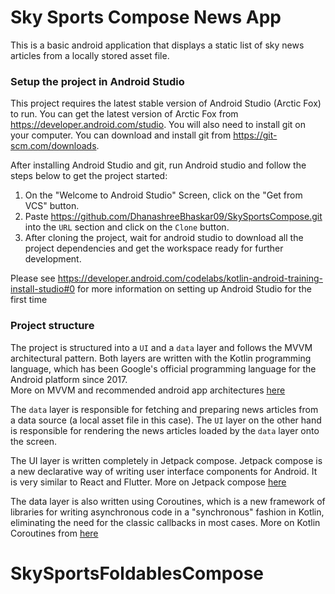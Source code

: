 
# Sky Sports Compose News App

This is a basic android application that displays a static list of sky news articles from a locally stored asset file. 


### Setup the project in Android Studio
This project requires the latest stable version of Android Studio (Arctic Fox) to run. You can get the latest version of Arctic Fox from https://developer.android.com/studio. You will also need to install git on your computer. You can download and install git from https://git-scm.com/downloads. 

After installing Android Studio and git, run Android studio and follow the steps below to get the project started:

 1. On the "Welcome to Android Studio" Screen, click on the "Get from VCS" button.
 2. Paste https://github.com/DhanashreeBhaskar09/SkySportsCompose.git into the `URL` section and click on the `Clone` button. 
 3. After cloning the project, wait for android studio to download all the project dependencies and get the workspace ready for further development. 
 
Please see https://developer.android.com/codelabs/kotlin-android-training-install-studio#0 for more information on setting up Android Studio for the first time

### Project structure
The project is structured into a `UI` and a `data` layer and follows the MVVM architectural pattern. Both layers are written with the Kotlin programming language, which has been  Google's official programming language for the Android platform since 2017.  
More on MVVM and recommended android app architectures [here](https://developer.android.com/jetpack/guide) 

The `data` layer is responsible for fetching and preparing news articles from a data source (a local asset file in this case). The `UI` layer on the other hand is responsible for rendering the news articles loaded by the `data` layer onto the screen. 

The UI layer is written completely in Jetpack compose. Jetpack compose is a new declarative way of writing user interface components for Android. It is very similar to React and Flutter. 
More on Jetpack compose [here](https://developer.android.com/jetpack/compose) 

The data layer is also written using Coroutines, which is a new framework of libraries for writing asynchronous code in a "synchronous" fashion in Kotlin, eliminating the need for the classic callbacks in most cases. 
More on Kotlin Coroutines from [here](https://kotlinlang.org/docs/coroutines-overview.html) 
# SkySportsFoldablesCompose
